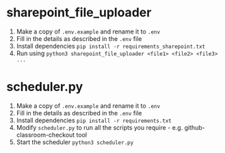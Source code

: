 # sharepoint_file_uploader
1. Make a copy of `.env.example` and rename it to `.env`
2. Fill in the details as described in the `.env` file
3. Install dependencies `pip install -r requirements_sharepoint.txt`
4. Run using `python3 sharepoint_file_uploader <file1> <file2> <file3> ...`


# scheduler.py
1. Make a copy of `.env.example` and rename it to `.env`
2. Fill in the details as described in the `.env` file
3. Install dependencies `pip install -r requirements.txt`
4. Modify `scheduler.py` to run all the scripts you require
        - e.g. github-classroom-checkout tool
5. Start the scheduler `python3 scheduler.py`